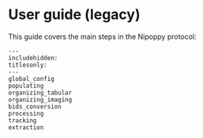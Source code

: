 # User guide (legacy)

This guide covers the main steps in the Nipoppy protocol:

```{toctree}
---
includehidden:
titlesonly:
---
global_config
populating
organizing_tabular
organizing_imaging
bids_conversion
processing
tracking
extraction
```
